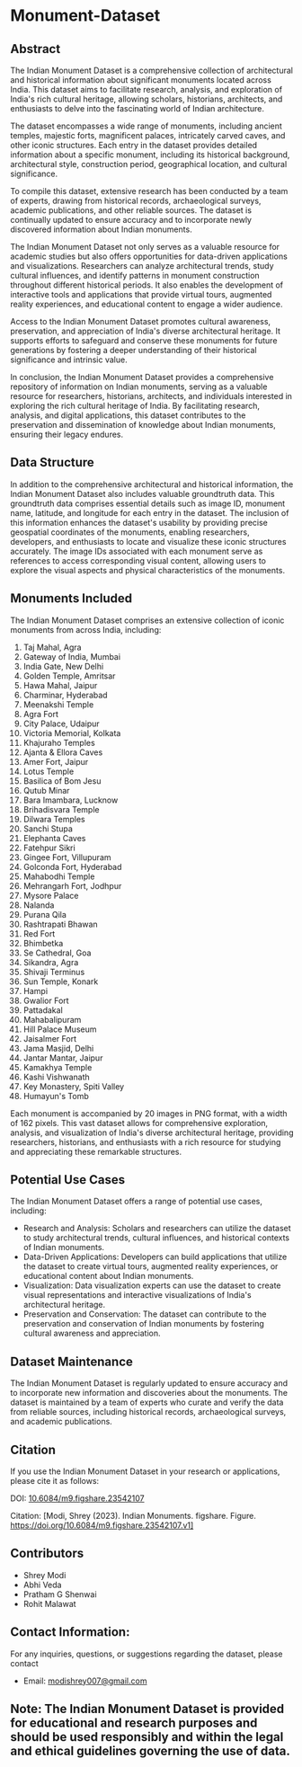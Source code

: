 # Monument-Dataset

## Abstract 
The Indian Monument Dataset is a comprehensive collection of architectural and historical information about significant monuments located across India. This dataset aims to facilitate research, analysis, and exploration of India's rich cultural heritage, allowing scholars, historians, architects, and enthusiasts to delve into the fascinating world of Indian architecture.

The dataset encompasses a wide range of monuments, including ancient temples, majestic forts, magnificent palaces, intricately carved caves, and other iconic structures. Each entry in the dataset provides detailed information about a specific monument, including its historical background, architectural style, construction period, geographical location, and cultural significance.

To compile this dataset, extensive research has been conducted by a team of experts, drawing from historical records, archaeological surveys, academic publications, and other reliable sources. The dataset is continually updated to ensure accuracy and to incorporate newly discovered information about Indian monuments.

The Indian Monument Dataset not only serves as a valuable resource for academic studies but also offers opportunities for data-driven applications and visualizations. Researchers can analyze architectural trends, study cultural influences, and identify patterns in monument construction throughout different historical periods. It also enables the development of interactive tools and applications that provide virtual tours, augmented reality experiences, and educational content to engage a wider audience.

Access to the Indian Monument Dataset promotes cultural awareness, preservation, and appreciation of India's diverse architectural heritage. It supports efforts to safeguard and conserve these monuments for future generations by fostering a deeper understanding of their historical significance and intrinsic value.

In conclusion, the Indian Monument Dataset provides a comprehensive repository of information on Indian monuments, serving as a valuable resource for researchers, historians, architects, and individuals interested in exploring the rich cultural heritage of India. By facilitating research, analysis, and digital applications, this dataset contributes to the preservation and dissemination of knowledge about Indian monuments, ensuring their legacy endures.


## Data Structure
In addition to the comprehensive architectural and historical information, the Indian Monument Dataset also includes valuable groundtruth data. This groundtruth data comprises essential details such as image ID, monument name, latitude, and longitude for each entry in the dataset. The inclusion of this information enhances the dataset's usability by providing precise geospatial coordinates of the monuments, enabling researchers, developers, and enthusiasts to locate and visualize these iconic structures accurately. The image IDs associated with each monument serve as references to access corresponding visual content, allowing users to explore the visual aspects and physical characteristics of the monuments.

## Monuments Included
The Indian Monument Dataset comprises an extensive collection of iconic monuments from across India, including:

1. Taj Mahal, Agra
2. Gateway of India, Mumbai
3. India Gate, New Delhi
4. Golden Temple, Amritsar
5. Hawa Mahal, Jaipur
6. Charminar, Hyderabad
7. Meenakshi Temple
8. Agra Fort
9. City Palace, Udaipur
10. Victoria Memorial, Kolkata
11. Khajuraho Temples
12. Ajanta & Ellora Caves
13. Amer Fort, Jaipur
14. Lotus Temple
15. Basilica of Bom Jesu
16. Qutub Minar
17. Bara Imambara, Lucknow
18. Brihadisvara Temple
19. Dilwara Temples
20. Sanchi Stupa
21. Elephanta Caves
22. Fatehpur Sikri
23. Gingee Fort, Villupuram
24. Golconda Fort, Hyderabad
25. Mahabodhi Temple
26. Mehrangarh Fort, Jodhpur
27. Mysore Palace
28. Nalanda
29. Purana Qila
30. Rashtrapati Bhawan
31. Red Fort
32. Bhimbetka
33. Se Cathedral, Goa
34. Sikandra, Agra
35. Shivaji Terminus
36. Sun Temple, Konark
37. Hampi
38. Gwalior Fort
39. Pattadakal
40. Mahabalipuram
41. Hill Palace Museum
42. Jaisalmer Fort
43. Jama Masjid, Delhi
44. Jantar Mantar, Jaipur
45. Kamakhya Temple
46. Kashi Vishwanath
47. Key Monastery, Spiti Valley
48. Humayun's Tomb


Each monument is accompanied by 20 images in PNG format, with a width of 162 pixels. This vast dataset allows for comprehensive exploration, analysis, and visualization of India's diverse architectural heritage, providing researchers, historians, and enthusiasts with a rich resource for studying and appreciating these remarkable structures.

## Potential Use Cases
The Indian Monument Dataset offers a range of potential use cases, including:
- Research and Analysis: Scholars and researchers can utilize the dataset to study architectural trends, cultural influences, and historical contexts of Indian monuments.
- Data-Driven Applications: Developers can build applications that utilize the dataset to create virtual tours, augmented reality experiences, or educational content about Indian monuments.
- Visualization: Data visualization experts can use the dataset to create visual representations and interactive visualizations of India's architectural heritage.
- Preservation and Conservation: The dataset can contribute to the preservation and conservation of Indian monuments by fostering cultural awareness and appreciation.

## Dataset Maintenance
The Indian Monument Dataset is regularly updated to ensure accuracy and to incorporate new information and discoveries about the monuments. The dataset is maintained by a team of experts who curate and verify the data from reliable sources, including historical records, archaeological surveys, and academic publications.

## Citation
If you use the Indian Monument Dataset in your research or applications, please cite it as follows:

DOI: [10.6084/m9.figshare.23542107](https://doi.org/10.6084/m9.figshare.23542107.v1)

Citation: [Modi, Shrey (2023). Indian Monuments. figshare. Figure. https://doi.org/10.6084/m9.figshare.23542107.v1]

## Contributors
- Shrey Modi
- Abhi Veda
- Pratham G Shenwai
- Rohit Malawat

## Contact Information:
For any inquiries, questions, or suggestions regarding the dataset, please contact
- Email: modishrey007@gmail.com

## Note: The Indian Monument Dataset is provided for educational and research purposes and should be used responsibly and within the legal and ethical guidelines governing the use of data.
